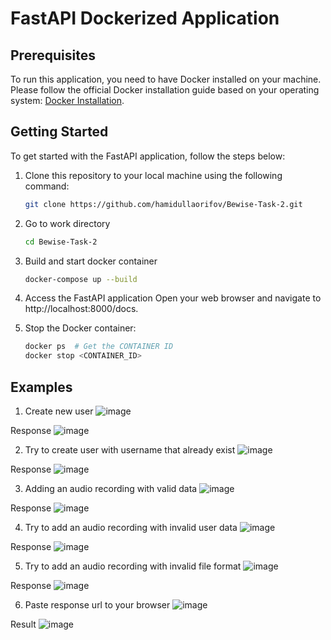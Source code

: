 # FastAPI Dockerized Application

## Prerequisites

To run this application, you need to have Docker installed on your machine. Please follow the official Docker installation guide based on your operating system: [Docker Installation](https://docs.docker.com/get-docker/).

## Getting Started

To get started with the FastAPI application, follow the steps below:

1. Clone this repository to your local machine using the following command:

   ```bash
   git clone https://github.com/hamidullaorifov/Bewise-Task-2.git
   ```
2. Go to work directory

    ```bash
   cd Bewise-Task-2
   ```
3. Build and start docker container
    ```bash
   docker-compose up --build
   ```

4. Access the FastAPI application
    Open your web browser and navigate to http://localhost:8000/docs. 

5. Stop the Docker container:
    ```bash
    docker ps  # Get the CONTAINER ID
    docker stop <CONTAINER_ID>
    
    
 ## Examples
 1. Create new user
 ![image](https://github.com/hamidullaorifov/Bewise-Task-2/assets/101413208/8901a8fa-4dc5-4b28-b0f6-a9b4c485ce5f)
 
 Response
 ![image](https://github.com/hamidullaorifov/Bewise-Task-2/assets/101413208/4cce3ff5-2559-4349-8711-f35e687265d9)
 
 2. Try to create user with username that already exist
 ![image](https://github.com/hamidullaorifov/Bewise-Task-2/assets/101413208/956025b7-0c45-41a1-96df-2eb81795de0b)
 
 Response
 ![image](https://github.com/hamidullaorifov/Bewise-Task-2/assets/101413208/2b8cb17a-d99a-4dd9-9178-23c6542ea362)
 
 3. Adding an audio recording with valid data
 ![image](https://github.com/hamidullaorifov/Bewise-Task-2/assets/101413208/801cbe63-453c-4d0d-b5a2-7220829fbc0f)

Response
![image](https://github.com/hamidullaorifov/Bewise-Task-2/assets/101413208/038ce366-5a5a-475a-ac2e-11de4606919e)

4. Try to add an audio recording with invalid user data
![image](https://github.com/hamidullaorifov/Bewise-Task-2/assets/101413208/f1f56315-7825-447b-8a68-522da5b98946)

Response
![image](https://github.com/hamidullaorifov/Bewise-Task-2/assets/101413208/ebeada8b-ce1d-47ea-8fbf-5ec499b2b7e9)

5. Try to add an audio recording with invalid file format
![image](https://github.com/hamidullaorifov/Bewise-Task-2/assets/101413208/bab8b4a9-4ed8-4152-9f71-a4beaad89712)


Response
![image](https://github.com/hamidullaorifov/Bewise-Task-2/assets/101413208/cd4d2647-c563-4c5b-83a1-3fe83cc735c9)

6. Paste response url to your browser
![image](https://github.com/hamidullaorifov/Bewise-Task-2/assets/101413208/3710095f-b6e9-4502-b83e-b98de0ca8628)

Result
![image](https://github.com/hamidullaorifov/Bewise-Task-2/assets/101413208/38e7917f-0126-4b05-babf-d25da1c9269e)





